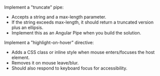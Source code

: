 Implement a "truncate" pipe:

- Accepts a string and a max-length parameter.
- If the string exceeds max-length, it should return a truncated version plus an ellipsis.
- Implement this as an Angular Pipe when you build the solution.

Implement a "highlight-on-hover" directive:

- Adds a CSS class or inline style when mouse enters/focuses the host element.
- Removes it on mouse leave/blur.
- Should also respond to keyboard focus for accessibility.
